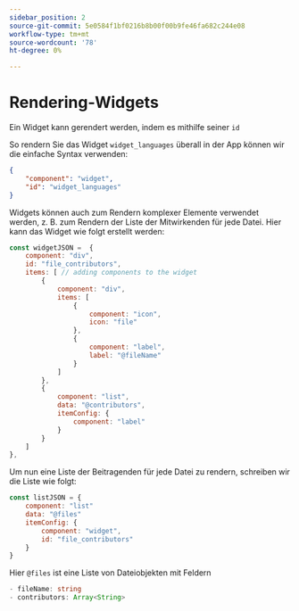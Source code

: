 ```yaml
---
sidebar_position: 2
source-git-commit: 5e0584f1bf0216b8b00f00b9fe46fa682c244e08
workflow-type: tm+mt
source-wordcount: '78'
ht-degree: 0%

---
```



# Rendering-Widgets

Ein Widget kann gerendert werden, indem es mithilfe seiner `id`

So rendern Sie das Widget `widget_languages` überall in der App können wir die einfache Syntax verwenden:

```json
{
    "component": "widget",
    "id": "widget_languages"
}
```

Widgets können auch zum Rendern komplexer Elemente verwendet werden, z. B. zum Rendern der Liste der Mitwirkenden für jede Datei.
Hier kann das Widget wie folgt erstellt werden:

```js title="fileContributorsWidget.js"
const widgetJSON =  {
    component: "div", 
    id: "file_contributors", 
    items: [ // adding components to the widget
        {
            component: "div",
            items: [
                {
                    component: "icon",
                    icon: "file"
                },
                {
                    component: "label",
                    label: "@fileName"
                }
            ]
        },
        {
            component: "list",
            data: "@contributors",
            itemConfig: {
                component: "label"
            }
        }
    ]
},
```

Um nun eine Liste der Beitragenden für jede Datei zu rendern, schreiben wir die Liste wie folgt:

```js title="fileContributorsList.js"
const listJSON = {
    component: "list"
    data: "@files"
    itemConfig: {
        component: "widget",
        id: "file_contributors"
    }
}
```

Hier `@files` ist eine Liste von Dateiobjekten mit Feldern

```typescript
- fileName: string
- contributors: Array<String>
```
